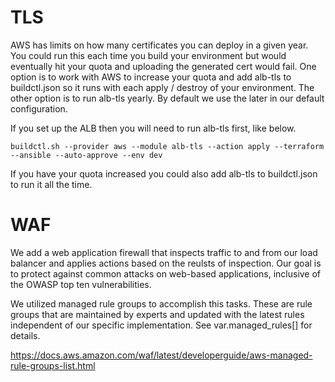 # TLS

AWS has limits on how many certificates you can deploy in a given year.  You could 
run this each time you build your environment but would eventually hit your quota 
and uploading the generated cert would fail.  One option is to work with AWS to increase 
your quota and add alb-tls to buildctl.json so it runs with each apply / destroy of your 
environment.  The other option is to run alb-tls yearly.  By default we use the later 
in our default configuration.

If you set up the ALB then you will need to run alb-tls first, like below.  

```
buildctl.sh --provider aws --module alb-tls --action apply --terraform --ansible --auto-approve --env dev
```

If you have your quota increased you could also add alb-tls to buildctl.json to run it all 
the time.


# WAF

We add a web application firewall that inspects traffic to and from our load balancer
and applies actions based on the reulsts of inspection.  Our goal is to protect against
common attacks on web-based applications, inclusive of the OWASP top ten vulnerabilities.

We utilized managed rule groups to accomplish this tasks.  These are rule groups that
are maintained by experts and updated with the latest rules independent of our specific 
implementation.  See var.managed_rules[] for details.

https://docs.aws.amazon.com/waf/latest/developerguide/aws-managed-rule-groups-list.html
